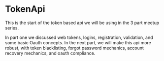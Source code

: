 # TokenApi

This is the start of the token based api we will be using in the 3 part meetup series.

In part one we discussed web tokens, logins, registration, validation, and some basic Oauth concepts. In the next part, we will 
make this api more robust, with token blacklisting, forgot password mechanics, account recovery mechanics, and oauth compliance.
